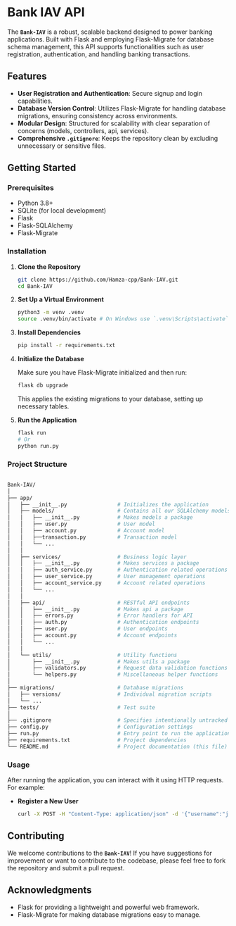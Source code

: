 # Bank IAV API

The **`Bank-IAV`** is a robust, scalable backend designed to power banking applications. Built with Flask and employing Flask-Migrate for database schema management, this API supports functionalities such as user registration, authentication, and handling banking transactions.

## **Features**

- **User Registration and Authentication**: Secure signup and login capabilities.
- **Database Version Control**: Utilizes Flask-Migrate for handling database migrations, ensuring consistency across environments.
- **Modular Design**: Structured for scalability with clear separation of concerns (models, controllers, api, services).
- **Comprehensive `.gitignore`**: Keeps the repository clean by excluding unnecessary or sensitive files.

## **Getting Started**

### **Prerequisites**

- Python 3.8+
- SQLite (for local development)
- Flask
- Flask-SQLAlchemy
- Flask-Migrate

### **Installation**

1. **Clone the Repository**

    ```bash
    git clone https://github.com/Hamza-cpp/Bank-IAV.git
    cd Bank-IAV
    ```

2. **Set Up a Virtual Environment**

    ```bash
    python3 -m venv .venv
    source .venv/bin/activate # On Windows use `.venv\Scripts\activate`
    ```

3. **Install Dependencies**

    ```bash
    pip install -r requirements.txt
    ```

4. **Initialize the Database**

    Make sure you have Flask-Migrate initialized and then run:

    ```bash
    flask db upgrade
    ```

    This applies the existing migrations to your database, setting up necessary tables.

5. **Run the Application**

    ```bash
    flask run
    # Or
    python run.py
    ```

### **Project Structure**

```bash

Bank-IAV/
│
├── app/
│   ├── __init__.py                # Initializes the application
│   ├── models/                    # Contains all our SQLAlchemy models
│   │   ├── __init__.py            # Makes models a package
│   │   ├── user.py                # User model
│   │   ├── account.py             # Account model
│   │   ├──transaction.py          # Transaction model
│   │   └── ...
│   │
│   ├── services/                  # Business logic layer
│   │   ├── __init__.py            # Makes services a package
│   │   ├── auth_service.py        # Authentication related operations
│   │   ├── user_service.py        # User management operations
│   │   ├── account_service.py     # Account related operations
│   │   └── ...
│   │
│   ├── api/                       # RESTful API endpoints
│   │   ├── __init__.py            # Makes api a package
│   │   ├── errors.py              # Error handlers for API
│   │   ├── auth.py                # Authentication endpoints
│   │   ├── user.py                # User endpoints
│   │   ├── account.py             # Account endpoints
│   │   └── ...
│   │
│   └── utils/                     # Utility functions
│       ├── __init__.py            # Makes utils a package
│       ├── validators.py          # Request data validation functions
│       └── helpers.py             # Miscellaneous helper functions
│ 
├── migrations/                    # Database migrations
│   ├── versions/                  # Individual migration scripts
│   └── ...
├── tests/                         # Test suite
│
├── .gitignore                     # Specifies intentionally untracked files to ignore
├── config.py                      # Configuration settings
├── run.py                         # Entry point to run the application
├── requirements.txt               # Project dependencies
└── README.md                      # Project documentation (this file)
```

### **Usage**

After running the application, you can interact with it using HTTP requests. For example:

- **Register a New User**

    ```bash
    curl -X POST -H "Content-Type: application/json" -d '{"username":"john_doe", "email":"john@example.com", "password":"123456"}' http://127.0.0.1:5000/auth/register
    ```

## **Contributing**

We welcome contributions to the **`Bank-IAV`**! If you have suggestions for improvement or want to contribute to the codebase, please feel free to fork the repository and submit a pull request.

## **Acknowledgments**

- Flask for providing a lightweight and powerful web framework.
- Flask-Migrate for making database migrations easy to manage.
